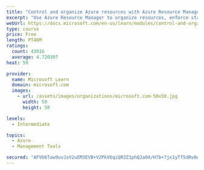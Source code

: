 ```yaml
---
title: "Control and organize Azure resources with Azure Resource Manager"
excerpt: "Use Azure Resource Manager to organize resources, enforce standards, and protect critical assets from deletion."
webUrl: https://docs.microsoft.com/en-us/learn/modules/control-and-organize-with-azure-resource-manager/
type: course
price: Free
length: PT46M
ratings:
  count: 43916
  average: 4.720307
heat: 59

provider:
  name: Microsoft Learn
  domain: microsoft.com
  images:
    - url: /assets/images/organizations/microsoft.com-50x50.jpg
      width: 50
      height: 50

levels:
  - Intermediate

topics:
  - Azure
  - Management Tools

secured: "AFVb6Taw9uvJsV2uEM3EVB+V2PkV6qiQR3Z1phQJa04/H7b+7jx1yTf5dRvOAmBwNm3ugbGo9GC+NGmdBu15z5d8FGKel959yGZ1H+usy/kAoOUS4LJlB45cqmP1rx6iZcTjs87+ngKU9TEIV6KMjVo/DY16BOSGZMSgPeM7XNYFGOY171E9tq4mAMTQte95KPFSOpf/z3b94zJC8xJOQXUPY0zIMd/DaIcnkwLJcvkOsc9PEGNVSRXeX7l1xr/BqxWobVih/yGclLDw0n2UYkyYouQKYAYRQTZLiQHM3ETqRYROIG8aA9Bm9+Wr6THoSFp36yCHYgdVeaw1HLM6E4kOndWKRM+yg4pZLyVO7GjKamf3zMByRuL6IWbm0Ru8kDKQ3fcDrv/UQdfHb8270fxuHmDa24pUM5LFgGrUCfW6nsnsAzBPgVzp6uRPDS1R;kh8S8D26/ooHlH8CfXJD+g=="
---
```


